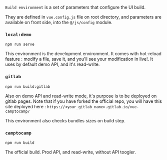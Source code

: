 `Build environment` is a set of parameters that configure the UI build.

They are defined in `vue.config.js` file on root directory, and parameters are available on front side, into the `@/js/config` module.

### `local:demo`

```
npm run serve
```

This environment is the development environment. It comes with hot-reload feature : modify a file, save it, and you'll see your modification in live!. It uses by default demo API, and it's read-write. 

### `gitlab`

```
npm run build:gitlab
```

Also on demo API and read-write mode, it's purpose is to be deployed on gitlab pages. Note that if you have forked the official repo, you will have this site deployed here : `https://<your_gitlab_name>.gitlab.io/vue-camptocamp/`

This environment also checks bundles sizes on build step.

### `camptocamp`

```
npm run build
```

The official build. Prod API, and read-write, without API toogler.
